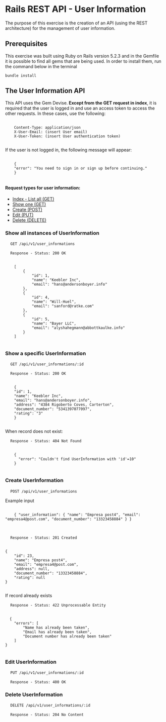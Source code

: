 <h1>Rails REST API - User Information</h1>

<p>The purpose of this exercise is the creation of an API (using the REST architecture) for the management of user information.</p>

<h2>Prerequisites</h2>
This exercise was built using Ruby on Rails version 5.2.3 and in the Gemfile it is possible to find all gems that are being used. In order to install them, run the command below in the terminal
<pre>
<code>bundle install</code>
</pre>

<h2>The User Information API</h2>
<p>This API uses the Gem Devise.<strong> Except from the GET request in index</strong>, it is required that the user is logged in and use an access token to access the other requests. In these cases, use the following:</p>
<pre>
  <code>
    Content-Type: application/json
    X-User-Email: (insert User email)
    X-User-Token: (insert User authentication token)
  </code>
</pre>
<p>If the user is not logged in, the following message will appear:</p>
<pre>
  <code>
    {
    "error": "You need to sign in or sign up before continuing."
    }
  </code>
</pre>

<h4> Request types for user information:</h4>
<ul>
  <li><a href="#index">Index - List all (GET)</a></li>
  <li><a href="#show">Show one (GET)</a></li>
  <li><a href="#create">Create (POST)</a></li>
  <li><a href="#edit">Edit (PUT)</a></li>
  <li><a href="#destroy">Delete (DELETE)</a></li>
</ul>

<h3 id="index">Show all instances of UserInformation</h3>
<pre>
  <code>GET /api/v1/user_informations</code>
</pre>

<pre>
  <code>Response - Status: 200 OK</code>
</pre>
<pre>
  <code>
    [
        {
            "id": 1,
            "name": "Keebler Inc",
            "email": "hans@andersonboyer.info"
        },
        {
            "id": 4,
            "name": "Will-Huel",
            "email": "sanford@ratke.com"
        },
        {
            "id": 5,
            "name": "Bayer LLC",
            "email": "alyshahegmann@abbottkaulke.info"
        }
    ]
  </code>
</pre>


<h3 id="show">Show a specific UserInformation</h3>
<pre>
  <code>GET /api/v1/user_informations/:id</code>
</pre>

<pre>
  <code>Response - Status: 200 OK</code>
</pre>
<pre>
  <code>
    {
    "id": 1,
    "name": "Keebler Inc",
    "email": "hans@andersonboyer.info",
    "address": "4384 Rigoberto Coves, Carterton",
    "document_number": "5341397077097",
    "rating": "3"
    }
  </code>
</pre>

<p>When record does not exist:</p>
<pre>
  <code>Response - Status: 404 Not Found</code>
</pre>
<pre>
  <code>
    {
      "error": "Couldn't find UserInformation with 'id'=10"
    }
  </code>
</pre>

<h3 id="create">Create UserInformation</h3>
<pre>
  <code>POST /api/v1/user_informations</code>
</pre>

Example input
<pre>
  <code>
    { "user_information": { "name": "Empresa post4", "email": "empresa4@post.com", "document_number": "13323458884" } }
  </code>
 </pre>
<pre>
  <code>Response - Status: 201 Created</code>
</pre>
<pre>
  <code>
{
    "id": 23,
    "name": "Empresa post4",
    "email": "empresa4@post.com",
    "address": null,
    "document_number": "13323458884",
    "rating": null
}
  </code>
</pre>

If record already exists
<pre>
  <code>Response - Status: 422 Unprocessable Entity</code>
</pre>
<pre>
  <code>
  {
    "errors": [
        "Name has already been taken",
        "Email has already been taken",
        "Document number has already been taken"
    ]
}
  </code>
</pre>

<h3 id="edit">Edit UserInformation</h3>
<pre>
  <code>PUT /api/v1/user_informations/:id</code>
</pre>
<pre>
  <code>Response - Status: 400 OK</code>
</pre>

<h3 id="destroy">Delete UserInformation</h3>
<pre>
  <code>DELETE /api/v1/user_informations/:id</code>
</pre>
<pre>
  <code>Response - Status: 204 No Content</code>
</pre>

